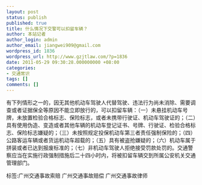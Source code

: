 ```yaml
---
layout: post
status: publish
published: true
title: 什么情况下交警可以扣留车辆？
author: 本站记者
author_login: admin
author_email: jiangwei909@gmail.com
wordpress_id: 1836
wordpress_url: http://www.gzjtlaw.com/?p=1836
date: 2011-05-29 09:30:28.000000000 +08:00
categories:
- 交通常识
tags: []
comments: []
---
```

有下列情形之一的，因无其他机动车驾驶人代替驾驶、违法行为尚未消除、需要调查或者证据保全等原因不能立即放行的，可以扣留车辆：（一）未悬挂机动车号牌，未放置检验合格标志、保险标志，或者未携带行驶证、机动车驾驶证的；（二）具有使用伪造、变造或者其他车辆的机动车登记证书、号牌、行驶证、检验合格标志、保险标志嫌疑的；（三）未按照规定投保机动车第三者责任强制保险的；（四）公路客运车辆或者货运机动车超载的；（五）具有被盗抢嫌疑的；（六）机动车属于拼装或者已达到报废标准的；（七）非机动车驾驶人拒绝接受罚款处罚的。交通警察应当在实施行政强制措施后二十四小时内，将被扣留车辆交到所属公安机关交通管理部门。标签:广州交通事故索赔 广州交通事故赔偿 广州交通事故律师
